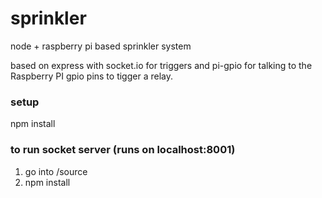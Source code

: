 sprinkler
=========

node + raspberry pi based sprinkler system

based on express with socket.io for triggers and pi-gpio for talking to the Raspberry PI gpio pins to tigger a relay.


### setup
npm install


### to run socket server (runs on localhost:8001)
1. go into /source
2. npm install
